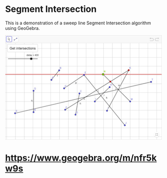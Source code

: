 # Segment Intersection

This is a demonstration of a sweep line Segment Intersection algorithm using GeoGebra.

![](preview.png)

# https://www.geogebra.org/m/nfr5kw9s